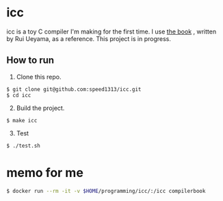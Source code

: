 # icc
icc is a toy C compiler I'm making for the first time.
I use [the book](https://www.sigbus.info/compilerbook) , written by Rui Ueyama, as a reference.
This project is in progress.
## How to run
1. Clone this repo.

```
$ git clone git@github.com:speed1313/icc.git
$ cd icc
```
2. Build the project.

```
$ make icc
```

3. Test

```
$ ./test.sh
```







# memo for me
 ``` zsh
 $ docker run --rm -it -v $HOME/programming/icc/:/icc compilerbook
 ```
